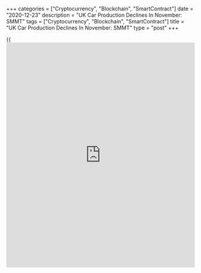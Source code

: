 +++
categories = ["Cryptocurrency", "Blockchain", "SmartContract"]
date = "2020-12-23"
description = "UK Car Production Declines In November: SMMT"
tags = ["Cryptocurrency", "Blockchain", "SmartContract"]
title = "UK Car Production Declines In November: SMMT"
type = "post"
+++

{{<iframe id="large-banner" src="https://www.bounty.group/#slide=28.0" width="100%" height="600" scrolling="no" style="border: 0px solid rgb(216, 221, 230); border-radius: 3px;">}}

UK car production declined in November, data released by the Society of
Motor Manufacturers and Traders, or SMMT, showed Wednesday.

Car manufacturing decreased 1.4 percent annually to 106,243 units in
November.

Output for domestic [markets][1] dropped 10.4 percent, while that for
exports gained marginally by 0.3 percent.

The annual decline in production masks a particularly weak November 2019
when precautionary factory shutdowns in anticipation of a potential 'no
deal' Brexit on October 31, depressed output.

Year-to-date production was down -31.0 percent with 380,809 fewer cars
manufactured in 2020. This puts the industry on course to produce fewer
than a million cars this year for only the second time since the early
eighties, the lobby noted.

Around 85 percent of cars built in November were manufactured for
exports, highlighting the critical importance of free and fair trade
with global markets to UK car makers.

Yet another decline for UK car production is of course concerning, but
not nearly as concerning as the New Year nightmare facing the automotive
industry if we do not get a Brexit deal that works for the sector, Mike
Hawes, SMMT chief executive, said.

"With just nine days to go, the threat of 'no deal' is palpable and the
sector, now also reeling from the latest [coronavirus][2] resurgence,
Tier 4 showroom lockdowns and disruption at critical UK ports, needs
more than ever the tariff-free trading arrangements on which our
competitiveness is founded, Hawes added.

For comments and feedback [contact](https://www.playgroundfx.com/contact/): editorial@rtt[news](https://www.letsplayfx.com/blog/forex-news-website/).com

[Economic News][3]

 **What parts of the world are seeing the best (and worst) economic
performances lately? Click[here][4] to check out our [Econ Scorecard][4]
and find out! See up-to-the-moment [ranking](https://www.playgroundfx.com/blog/crypto-exchange-ranking/)s for the best and worst
performers in [GDP][5], [unemployment rate][6], [inflation][7] and much
more.**

   1. www.rtt[news](https://www.letsplayfx.com/blog/forex-news-website/).com/Content/Markets.aspx
   2. www.rtt[news](https://www.letsplayfx.com/blog/forex-news-website/).com/list/coronavirus.aspx
   3. www.rtt[news](https://www.letsplayfx.com/blog/forex-news-website/).com/Content/EconomicNews.aspx
   4. www.rtt[news](https://www.letsplayfx.com/blog/forex-news-website/).com/economic-scorecard/world-rank/unemployment-rate/highest-performance.aspx
   5. www.rtt[news](https://www.letsplayfx.com/blog/forex-news-website/).com/economic-scorecard/world-rank/GDP/highest-performance.aspx
   6. www.rtt[news](https://www.letsplayfx.com/blog/forex-news-website/).com/economic-scorecard/world-rank/unemployment-rate/lowest-performance.aspx
   7. www.rtt[news](https://www.letsplayfx.com/blog/forex-news-website/).com/economic-scorecard/world-rank/CPI/highest-performance.aspx